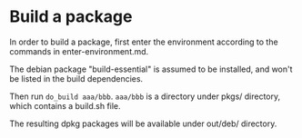 # Build a package

In order to build a package, first enter the environment according to the
commands in enter-environment.md.

The debian package "build-essential" is assumed to be installed, and won't
be listed in the build dependencies.

Then run `do_build aaa/bbb`. `aaa/bbb` is a directory under pkgs/ directory,
which contains a build.sh file.

The resulting dpkg packages will be available under out/deb/ directory.
